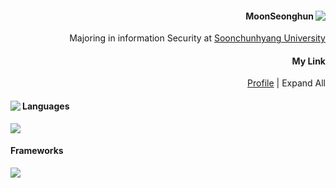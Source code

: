 <!--![header](https://capsule-render.vercel.app/api?type=Cylinder&color=848cB5&height=300&section=header&text=Wanna%20be%20%Gosu%20Engineer&fontSize=70&animation=blinking)
   -->

<div align="right">
<a href="https://github.com/PENEKhun">
<img align="right" src="https://github-readme-stats.vercel.app/api?username=penekhun&hide=stars&custom_title=display%20PENEKhun%27s%20PASSSSSSION&count_private=true&theme=radical"/>


</a> 

<h4>MoonSeonghun</h4>
   Majoring in information Security at <a href="http://www.sch.ac.kr/">Soonchunhyang University</a>
<h4>My Link</h4>

   <a href="https://penekhun.github.io/about/" target="_blank">Profile</a>
   <a> | </a>
Expand All
	
   <div align="left">
 <img align="left" src="https://github-readme-stats.vercel.app/api/top-langs/?username=penekhun&layout=compact&hide=css,html&theme=radical"/>

<h4>Languages</h4>
<img src="https://img.shields.io/badge/java-007396?style=for-the-badge&logo=java&logoColor=white"> 
<!-- <img src="https://img.shields.io/badge/JavaScript-F7DF1E?style=for-the-badge&logo=javascript&logoColor=white"> -->
<h4>Frameworks</h4>
<img src="https://img.shields.io/badge/springboot-6DB33F?style=for-the-badge&logo=springboot&logoColor=white">
</div>


<!-- BLOG-POST-LIST:START -->
<!-- BLOG-POST-LIST:END -->

